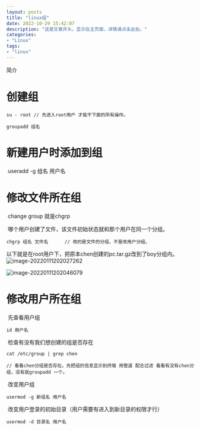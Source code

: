 ```yaml
---
layout: posts
title: "linux组"
date: 2022-10-29 15:42:07
description: "这是文章开头，显示在主页面，详情请点击此处。"
categories: 
- "Linux"
tags:
- "linux"
---
```


简介 <!--more-->

# 创建组

```
su - root // 先进入root用户 才能干下面的所有操作。
```

```
groupadd 组名
```

# 新建用户时添加到组

​		useradd -g 组名 用户名

# 修改文件所在组

​		change group  就是chgrp

​		哪个用户创建了文件，该文件初始状态就和那个用户在同一个分组。	

```
chgrp 组名 文件名      // 改的是文件的分组，不是改用户分组。
```

以下就是在root用户下，把原本chen创建的pc.tar.gz改到了boy分组内。		![image-20220111202027262](%E7%BB%84.assets/image-20220111202027262-7031026.png)

![image-20220111202046079](%E7%BB%84.assets/image-20220111202046079.png)

# 修改用户所在组

​		先查看用户组

```
id 用户名
```

​		检查有没有我们想创建的组是否存在

```
cat /etc/group | grep chen         

// 看看chen分组是否存在。先把组的信息显示到终端 用管道 配合过滤 看看有没有chen分组，没有就groupadd 一个。
```

​		改变用户组

```
usermod -g 新组名 用户名
```

​		改变用户登录的初始目录（用户需要有进入到新目录的权限才行）

```
usermod -d 目录名 用户名
```

